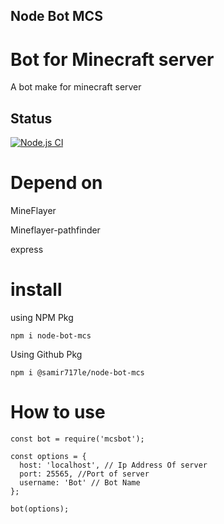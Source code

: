 ## Node Bot MCS
# Bot for Minecraft server 
A bot make for minecraft server 
## Status
[![Node.js CI](https://github.com/samir717le/node-bot-mcs/actions/workflows/node.js.yml/badge.svg)](https://github.com/samir717le/node-bot-mcs/actions/workflows/node.js.yml)
# Depend on
MineFlayer


Mineflayer-pathfinder


express


# install 
using NPM Pkg
```
npm i node-bot-mcs
```
Using Github Pkg
```
npm i @samir717le/node-bot-mcs
```
# How to use
```
const bot = require('mcsbot');

const options = {
  host: 'localhost', // Ip Address Of server
  port: 25565, //Port of server
  username: 'Bot' // Bot Name
};

bot(options);
```
